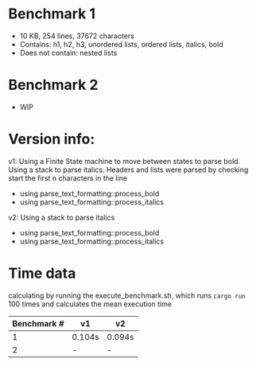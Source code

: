 # Benchmark 1

- 10 KB, 254 lines, 37672 characters
- Contains: h1, h2, h3, unordered lists, ordered lists, italics, bold
- Does not contain: nested lists

# Benchmark 2

- WIP

# Version info:

v1: Using a Finite State machine to move between states to parse bold. Using a stack to parse italics. Headers and lists were parsed by checking start the first n characters in the line

- using parse_text_formatting::process_bold
- using parse_text_formatting::process_italics

v2: Using a stack to parse italics

- using parse_text_formatting::process_bold
- using parse_text_formatting::process_italics

# Time data

calculating by running the execute_benchmark.sh, which runs `cargo run` 100 times and calculates the mean execution time

| Benchmark # | v1     | v2     |
| ----------- | ------ | ------ |
| 1           | 0.104s | 0.094s |
| 2           | -      | -      |
